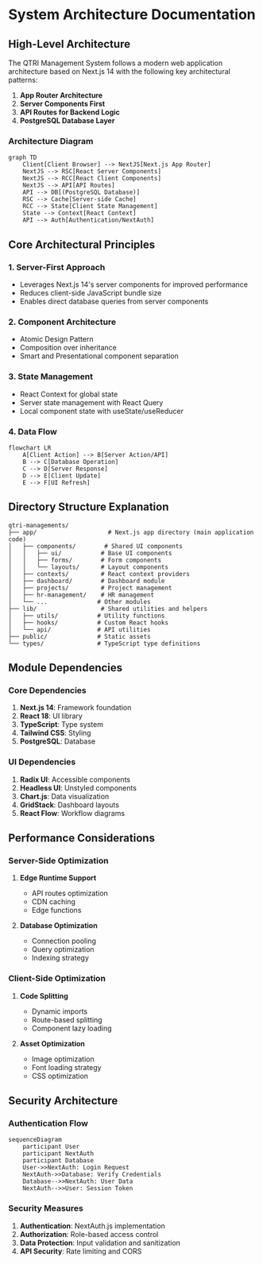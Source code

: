 # System Architecture Documentation

## High-Level Architecture

The QTRI Management System follows a modern web application architecture based on Next.js 14 with the following key architectural patterns:

1. **App Router Architecture**
2. **Server Components First**
3. **API Routes for Backend Logic**
4. **PostgreSQL Database Layer**

### Architecture Diagram

```mermaid
graph TD
    Client[Client Browser] --> NextJS[Next.js App Router]
    NextJS --> RSC[React Server Components]
    NextJS --> RCC[React Client Components]
    NextJS --> API[API Routes]
    API --> DB[(PostgreSQL Database)]
    RSC --> Cache[Server-side Cache]
    RCC --> State[Client State Management]
    State --> Context[React Context]
    API --> Auth[Authentication/NextAuth]
```

## Core Architectural Principles

### 1. Server-First Approach
- Leverages Next.js 14's server components for improved performance
- Reduces client-side JavaScript bundle size
- Enables direct database queries from server components

### 2. Component Architecture
- Atomic Design Pattern
- Composition over inheritance
- Smart and Presentational component separation

### 3. State Management
- React Context for global state
- Server state management with React Query
- Local component state with useState/useReducer

### 4. Data Flow
```mermaid
flowchart LR
    A[Client Action] --> B[Server Action/API]
    B --> C[Database Operation]
    C --> D[Server Response]
    D --> E[Client Update]
    E --> F[UI Refresh]
```

## Directory Structure Explanation

```
qtri-managements/
├── app/                    # Next.js app directory (main application code)
│   ├── components/        # Shared UI components
│   │   ├── ui/           # Base UI components
│   │   ├── forms/        # Form components
│   │   └── layouts/      # Layout components
│   ├── contexts/         # React context providers
│   ├── dashboard/        # Dashboard module
│   ├── projects/         # Project management
│   ├── hr-management/    # HR management
│   └── ...              # Other modules
├── lib/                  # Shared utilities and helpers
│   ├── utils/           # Utility functions
│   ├── hooks/           # Custom React hooks
│   └── api/             # API utilities
├── public/              # Static assets
└── types/               # TypeScript type definitions
```

## Module Dependencies

### Core Dependencies
1. **Next.js 14**: Framework foundation
2. **React 18**: UI library
3. **TypeScript**: Type system
4. **Tailwind CSS**: Styling
5. **PostgreSQL**: Database

### UI Dependencies
1. **Radix UI**: Accessible components
2. **Headless UI**: Unstyled components
3. **Chart.js**: Data visualization
4. **GridStack**: Dashboard layouts
5. **React Flow**: Workflow diagrams

## Performance Considerations

### Server-Side Optimization
1. **Edge Runtime Support**
   - API routes optimization
   - CDN caching
   - Edge functions

2. **Database Optimization**
   - Connection pooling
   - Query optimization
   - Indexing strategy

### Client-Side Optimization
1. **Code Splitting**
   - Dynamic imports
   - Route-based splitting
   - Component lazy loading

2. **Asset Optimization**
   - Image optimization
   - Font loading strategy
   - CSS optimization

## Security Architecture

### Authentication Flow
```mermaid
sequenceDiagram
    participant User
    participant NextAuth
    participant Database
    User->>NextAuth: Login Request
    NextAuth->>Database: Verify Credentials
    Database-->>NextAuth: User Data
    NextAuth-->>User: Session Token
```

### Security Measures
1. **Authentication**: NextAuth.js implementation
2. **Authorization**: Role-based access control
3. **Data Protection**: Input validation and sanitization
4. **API Security**: Rate limiting and CORS 